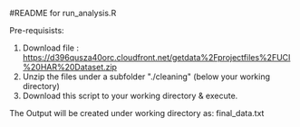 #README for run_analysis.R

Pre-requisists:
1. Download file : https://d396qusza40orc.cloudfront.net/getdata%2Fprojectfiles%2FUCI%20HAR%20Dataset.zip 
2. Unzip the files under a subfolder "./cleaning"  (below your working directory)
3. Download this script to your working directory & execute.

The Output will be created under working directory as: final_data.txt